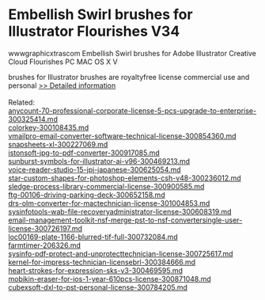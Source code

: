 # Embellish Swirl brushes for Illustrator Flourishes V34
wwwgraphicxtrascom Embellish Swirl brushes for Adobe Illustrator Creative Cloud Flourishes PC MAC OS X V

brushes for Illustrator brushes are royaltyfree license commercial use and personal
[>> Detailed information](https://secure.shareit.com/shareit/product.html?productid=300468959&affiliateid=200057808)<br/><br/>Related:
<br />[anycount-70-professional-corporate-license-5-pcs-upgrade-to-enterprise-300325414.md](https://github.com/downloadplanet/downloadplanet/blob/main/anycount-70-professional-corporate-license-5-pcs-upgrade-to-enterprise-300325414.md)<br />[colorkey-300108435.md](https://github.com/downloadplanet/downloadplanet/blob/main/colorkey-300108435.md)<br />[vmailpro-email-converter-software-technical-license-300854360.md](https://github.com/downloadplanet/downloadplanet/blob/main/vmailpro-email-converter-software-technical-license-300854360.md)<br />[snapsheets-xl-300227069.md](https://github.com/downloadplanet/downloadplanet/blob/main/snapsheets-xl-300227069.md)<br />[istonsoft-jpg-to-pdf-converter-300917085.md](https://github.com/downloadplanet/downloadplanet/blob/main/istonsoft-jpg-to-pdf-converter-300917085.md)<br />[sunburst-symbols-for-illustrator-ai-v96-300469213.md](https://github.com/downloadplanet/downloadplanet/blob/main/sunburst-symbols-for-illustrator-ai-v96-300469213.md)<br />[voice-reader-studio-15-jpj-japanese-300625054.md](https://github.com/downloadplanet/downloadplanet/blob/main/voice-reader-studio-15-jpj-japanese-300625054.md)<br />[star-custom-shapes-for-photoshop-elements-csh-v48-300236012.md](https://github.com/downloadplanet/downloadplanet/blob/main/star-custom-shapes-for-photoshop-elements-csh-v48-300236012.md)<br />[sledge-process-library-commercial-license-300900585.md](https://github.com/downloadplanet/downloadplanet/blob/main/sledge-process-library-commercial-license-300900585.md)<br />[ftg-00106-driving-parking-deck-300652158.md](https://github.com/downloadplanet/downloadplanet/blob/main/ftg-00106-driving-parking-deck-300652158.md)<br />[drs-olm-converter-for-mactechnician-license-301004853.md](https://github.com/downloadplanet/downloadplanet/blob/main/drs-olm-converter-for-mactechnician-license-301004853.md)<br />[sysinfotools-wab-file-recoveryadministrator-license-300608319.md](https://github.com/downloadplanet/downloadplanet/blob/main/sysinfotools-wab-file-recoveryadministrator-license-300608319.md)<br />[email-management-toolkit-nsf-merge-pst-to-nsf-convertersingle-user-license-300726197.md](https://github.com/downloadplanet/downloadplanet/blob/main/email-management-toolkit-nsf-merge-pst-to-nsf-convertersingle-user-license-300726197.md)<br />[loc00169-plate-1166-blurred-tif-full-300732084.md](https://github.com/downloadplanet/downloadplanet/blob/main/loc00169-plate-1166-blurred-tif-full-300732084.md)<br />[farmtimer-206326.md](https://github.com/downloadplanet/downloadplanet/blob/main/farmtimer-206326.md)<br />[sysinfo-pdf-protect-and-unprotecttechnician-license-300725617.md](https://github.com/downloadplanet/downloadplanet/blob/main/sysinfo-pdf-protect-and-unprotecttechnician-license-300725617.md)<br />[kernel-for-impress-technician-licensebrl-300384666.md](https://github.com/downloadplanet/downloadplanet/blob/main/kernel-for-impress-technician-licensebrl-300384666.md)<br />[heart-strokes-for-expression-sks-v3-300469595.md](https://github.com/downloadplanet/downloadplanet/blob/main/heart-strokes-for-expression-sks-v3-300469595.md)<br />[mobikin-eraser-for-ios-1-year-610pcs-license-300871048.md](https://github.com/downloadplanet/downloadplanet/blob/main/mobikin-eraser-for-ios-1-year-610pcs-license-300871048.md)<br />[cubexsoft-dxl-to-pst-personal-license-300784205.md](https://github.com/downloadplanet/downloadplanet/blob/main/cubexsoft-dxl-to-pst-personal-license-300784205.md)